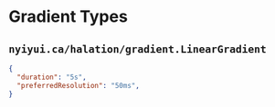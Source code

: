 # Gradient Types

## `nyiyui.ca/halation/gradient.LinearGradient`

```json
{
  "duration": "5s",
  "preferredResolution": "50ms",
}
```
